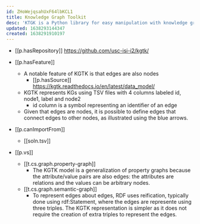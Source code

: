 ```yaml
---
id: ZHoWejqsahUxF64lbKCL1
title: Knowledge Graph Toolkit
desc: 'KTGK is a Python library for easy manipulation with knowledge graphs'
updated: 1638293144347
created: 1638291910197
---
```


- [[p.hasRepository]] https://github.com/usc-isi-i2/kgtk/
- [[p.hasFeature]]
  - A notable feature of KGTK is that edges are also nodes
    - [[p.hasSource]] https://kgtk.readthedocs.io/en/latest/data_model/
  - KGTK represents KGs using TSV files with 4 columns labeled id, node1, label and node2
    - id column is a symbol representing an identifier of an edge
  - Given that edges are nodes, it is possible to define edges that connect edges to other nodes, as illustrated using the blue arrows.
- [[p.canImportFrom]]
  - [[soln.tsv]]

- [[p.vs]] 
  - [[t.cs.graph.property-graph]]
    - The KGTK model is a generalization of property graphs because the attribute/value pairs are also edges: the attributes are relations and the values can be arbitrary nodes.
  - [[t.cs.graph.semantic-graph]]
    - To represent edges about edges, RDF uses reification, typically done using rdf:Statement, where the edges are represente using three triples. The KGTK representation is simpler as it does not require the creation of extra triples to represent the edges.


